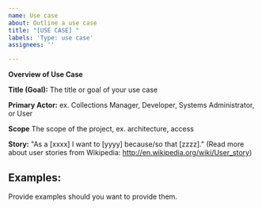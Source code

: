 ```yaml
---
name: Use case
about: Outline a use case
title: "[USE CASE] "
labels: 'Type: use case'
assignees: ''

---
```


<!--
Outline your use case: focus on who is the actor, and what task they need to accomplish. 

Here is a sample use case from the Islandora Github Repository:
https://github.com/Islandora/documentation/issues/769

Please fill out as much of the template as you can. 
Start below this comment section.
-->

**Overview of Use Case**

**Title (Goal):** The title or goal of your use case

**Primary Actor:** ex. Collections Manager, Developer, Systems Administrator, or User

**Scope** The scope of the project, ex. architecture, access

**Story:** "As a [xxxx] I want to [yyyy] because/so that [zzzz]." 
(Read more about user stories from Wikipedia: http://en.wikipedia.org/wiki/User_story)

## Examples:
Provide examples should you want to provide them.
